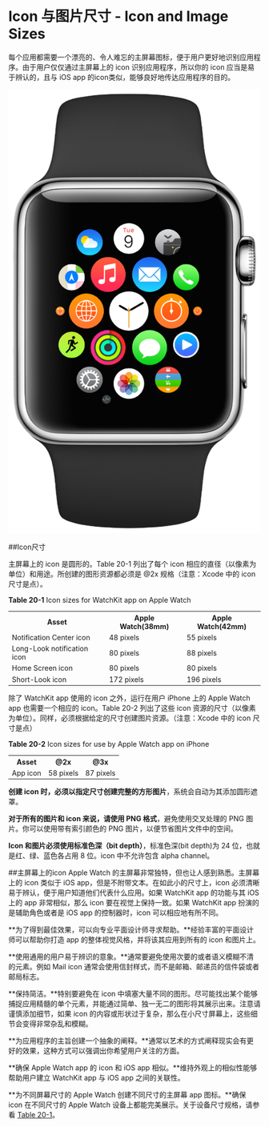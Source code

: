 # Icon 与图片尺寸 - Icon and Image Sizes

每个应用都需要一个漂亮的、令人难忘的主屏幕图标，便于用户更好地识别应用程序。由于用户仅仅通过主屏幕上的 icon 识别应用程序，所以你的 icon 应当是易于辨认的，且与 iOS app 的icon类似，能够良好地传达应用程序的目的。

![image](../images/HomeScreen_2x.png)

##Icon尺寸

主屏幕上的 icon 是圆形的。Table 20-1 列出了每个 icon 相应的直径（以像素为单位）和用途。所创建的图形资源都必须是 @2x 规格（注意：Xcode 中的 icon 尺寸是点）。

**Table 20-1** Icon sizes for WatchKit app on Apple Watch

<table>
    <tbody>
        <tr>
            <th>Asset</th>
            <th>Apple Watch(38mm)</th>
            <th>Apple Watch(42mm)</th>
        </tr>
        <tr>
            <td>Notification Center icon</td>
            <td>48 pixels</td>
            <td>55 pixels</td>
        </tr>
                <tr>
            <td>Long-Look notification icon</td>
            <td>80 pixels</td>
            <td>88 pixels</td>
        </tr>
                <tr>
            <td>Home Screen icon</td>
            <td>80 pixels</td>
            <td>80 pixels</td>
        </tr>
                <tr>
            <td>Short-Look icon</td>
            <td>172 pixels</td>
            <td>196 pixels</td>
        </tr>
    </tbody>
</table>

除了 WatchKit app 使用的 icon 之外，运行在用户 iPhone 上的 Apple Watch app 也需要一个相应的 icon。Table 20-2 列出了这些 icon 资源的尺寸（以像素为单位）。同样，必须根据给定的尺寸创建图片资源。（注意：Xcode 中的 icon 尺寸是点）

**Table 20-2** Icon sizes for use by Apple Watch app on iPhone
<table>
    <tbody>
        <tr>
            <th>Asset</th>
            <th>@2x</th>
            <th>@3x</th>
        </tr>
        <tr>
            <td>App icon</td>
            <td>58 pixels</td>
            <td>87 pixels</td>
        </tr>
    </tbody>
</table>

**创建 icon 时，必须以指定尺寸创建完整的方形图片**，系统会自动为其添加圆形遮罩。

**对于所有的图片和 icon 来说，请使用 PNG 格式**，避免使用交叉处理的 PNG 图片。你可以使用带有索引颜色的 PNG 图片，以便节省图片文件中的空间。

**Icon 和图片必须使用标准色深（bit depth）**，标准色深(bit depth)为 24 位，也就是红、绿、蓝色各占用 8 位。icon 中不允许包含 alpha channel。

##主屏幕上的icon
Apple Watch 的主屏幕非常独特，但也让人感到熟悉。主屏幕上的 icon 类似于 iOS app，但是不附带文本。在如此小的尺寸上，icon 必须清晰易于辨认，便于用户知道他们代表什么应用。如果 WatchKit app 的功能与其 iOS 上的 app 非常相似，那么 icon 要在视觉上保持一致。如果 WatchKit app 扮演的是辅助角色或者是 iOS app 的控制器时，icon 可以相应地有所不同。

**为了得到最佳效果，可以向专业平面设计师寻求帮助。**经验丰富的平面设计师可以帮助你打造 app 的整体视觉风格，并将该其应用到所有的 icon 和图片上。

**使用通用的用户易于辨识的意象。**通常要避免使用次要的或者语义模糊不清的元素。例如 Mail icon 通常会使用信封样式，而不是邮箱、邮递员的信件袋或者邮局标志。

**保持简洁。**特别要避免在 icon 中填塞大量不同的图形。尽可能找出某个能够捕捉应用精髓的单个元素，并能通过简单、独一无二的图形将其展示出来。注意请谨慎添加细节，如果 icon 的内容或形状过于复杂，那么在小尺寸屏幕上，这些细节会变得非常杂乱和模糊。

**为应用程序的主旨创建一个抽象的阐释。**通常以艺术的方式阐释现实会有更好的效果，这种方式可以强调出你希望用户关注的方面。

**确保 Apple Watch app 的 icon 和 iOS app 相似。**维持外观上的相似性能够帮助用户建立 WatchKit app 与 iOS app 之间的关联性。

**为不同屏幕尺寸的 Apple Watch 创建不同尺寸的主屏幕 app 图标。**确保 icon 在不同尺寸的 Apple Watch 设备上都能完美展示。关于设备尺寸规格，请参看 [Table 20-1](https://developer.apple.com/library/prerelease/ios/documentation/UserExperience/Conceptual/WatchHumanInterfaceGuidelines/IconandImageSizes.html#//apple_ref/doc/uid/TP40014992-CH16-SW2)。
